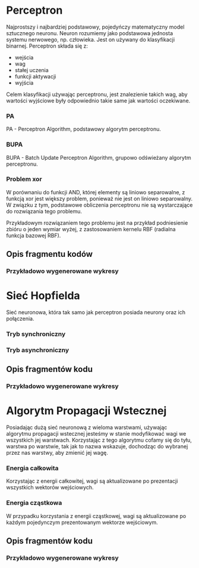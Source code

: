 # Perceptron

Najprostszy i najbardziej podstawowy, pojedyńczy matematyczny model sztucznego neuronu. Neuron rozumiemy jako podstawowa jednosta systemu nerwowego, np. człowieka. Jest on używany do klasyfikacji binarnej.
Perceptron składa się z:
- wejścia
- wag
- stałej uczenia
- funkcji aktywacji
- wyjścia

Celem klasyfikacji używając perceptronu, jest znalezienie takich wag, aby wartości wyjściowe były odpowiednio takie same jak wartości oczekiwane.


### PA
PA - Perceptron Algorithm, podstawowy algorytm perceptronu.

### BUPA
BUPA - Batch Update Perceptron Algorithm, grupowo odświeżany algorytm perceptronu.

### Problem xor
W porównaniu do funkcji AND, której elementy są liniowo separowalne, z funkcją xor jest większy problem, ponieważ nie jest on liniowo separowalny. W związku z tym, podstawowe obliczenia perceptronu nie są wystarczające do rozwiązania tego problemu. 

Przykładowym rozwiązaniem tego problemu jest na przykład podniesienie zbióru o jeden wymiar wyżej, z zastosowaniem kernelu RBF (radialna funkcja bazowej RBF).

## Opis fragmentu kodów

### Przykładowo wygenerowane wykresy

# Sieć Hopfielda
Sieć neuronowa, która tak samo jak perceptron posiada neurony oraz ich połączenia.

### Tryb synchroniczny

### Tryb asynchroniczny

## Opis fragmentów kodu

### Przykładowo wygenerowane wykresy

# Algorytm Propagacji Wstecznej

Posiadając dużą sieć neuronową z wieloma warstwami, używając algorytmu propagacji wstecznej jesteśmy w stanie modyfikować wagi we wszystkich jej warstwach. Korzystając z tego algorytmu cofamy się do tyłu, warstwa po warstwie, tak jak to nazwa wskazuje, dochodząc do wybranej przez nas warstwy, aby zmienić jej wagę.

### Energia całkowita
Korzystając z energii całkowitej, wagi są aktualizowane po prezentacji wszystkich wektorów wejściowych.

### Energia cząstkowa
W przypadku korzystania z energii cząstkowej, wagi są aktualizowane po każdym pojedynczym prezentowanym wektorze wejściowym.

## Opis fragmentów kodu

### Przykładowo wygenerowane wykresy
